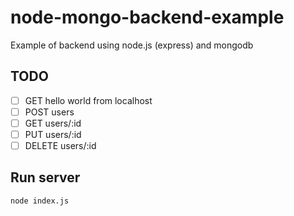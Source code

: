 # node-mongo-backend-example
Example of backend using node.js (express) and mongodb

## TODO
- [ ] GET hello world from localhost
- [ ] POST users
- [ ] GET users/:id
- [ ] PUT users/:id
- [ ] DELETE users/:id

## Run server
```
node index.js
```